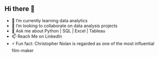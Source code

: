 ## Hi there 👋

- 🌱 I’m currently learning data analytics
- 👯 I’m looking to collaborate on data analysis projects
- 💬 Ask me about Python | SQL | Excel | Tableau
- 📫 Reach Me on LinkedIn
- ⚡ Fun fact: Christopher Nolan is regarded as one of the most influential film-maker
